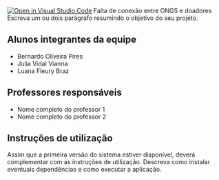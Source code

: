 [![Open in Visual Studio Code](https://classroom.github.com/assets/open-in-vscode-c66648af7eb3fe8bc4f294546bfd86ef473780cde1dea487d3c4ff354943c9ae.svg)](https://classroom.github.com/online_ide?assignment_repo_id=7597053&assignment_repo_type=AssignmentRepo)
Falta de conexão entre ONGS e doadores
Escreva um ou dois  parágrafo resumindo o objetivo do seu projeto.

## Alunos integrantes da equipe

* Bernardo Oliveira Pires
* Julia Vidal Vianna
* Luana Fleury Braz

## Professores responsáveis

* Nome completo do professor 1
* Nome completo do professor 2

## Instruções de utilização

Assim que a primeira versão do sistema estiver disponível, deverá complementar com as instruções de utilização. Descreva como instalar eventuais dependências e como executar a aplicação.
